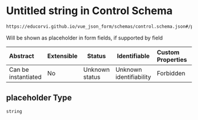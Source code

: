 # Untitled string in Control Schema

```txt
https://educorvi.github.io/vue_json_form/schemas/control.schema.json#/properties/options/properties/placeholder
```

Will be shown as placeholder in form fields, if supported by field


| Abstract            | Extensible | Status         | Identifiable            | Custom Properties | Additional Properties | Access Restrictions | Defined In                                                                     |
| :------------------ | ---------- | -------------- | ----------------------- | :---------------- | --------------------- | ------------------- | ------------------------------------------------------------------------------ |
| Can be instantiated | No         | Unknown status | Unknown identifiability | Forbidden         | Allowed               | none                | [control.schema.json\*](../schemas/control.schema.json "open original schema") |

## placeholder Type

`string`
